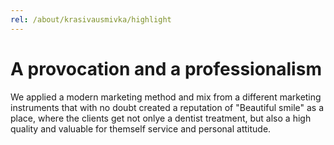 ```yaml
---
rel: /about/krasivausmivka/highlight
---
```

# A provocation and a professionalism
We applied a modern marketing method and mix from a different marketing instruments that with no doubt created a reputation of "Beautiful smile" as a place, where the clients get not onlye a dentist treatment, but also a high quality and valuable for themself service and personal attitude.
